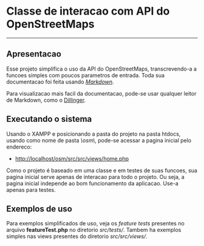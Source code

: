 # Classe de interacao com API do OpenStreetMaps

-----

## Apresentacao

Esse projeto simplifica o uso da API do OpenStreetMaps, transcrevendo-a a funcoes simples com poucos parametros de entrada. Toda sua documentacao foi feita usando _[Markdown](https://www.markdownguide.org)_.

Para visualizacao mais facil da documentacao, pode-se usar qualquer leitor de Markdown, como o [Dillinger](https://dillinger.io).

## Executando o sistema

Usando o XAMPP e posicionando a pasta do projeto na pasta htdocs, usando como nome de pasta _\\osm\\_, pode-se acessar a pagina inicial pelo endereco:

- <http://localhost/osm/src/src/views/home.php>

Como o projeto é baseado em uma classe e em testes de suas funcoes, sua pagina inicial serve apenas de interacao para todo o projeto. Ou seja, a pagina inicial independe ao bom funcionamento da aplicacao. Use-a apenas para testes.

## Exemplos de uso

Para exemplos simplificados de uso, veja os _feature tests_ presentes no arquivo **featureTest.php** no diretorio _src/tests/_. Tambem ha exemplos simples nas views presentes do diretorio _src/src/views/_.
